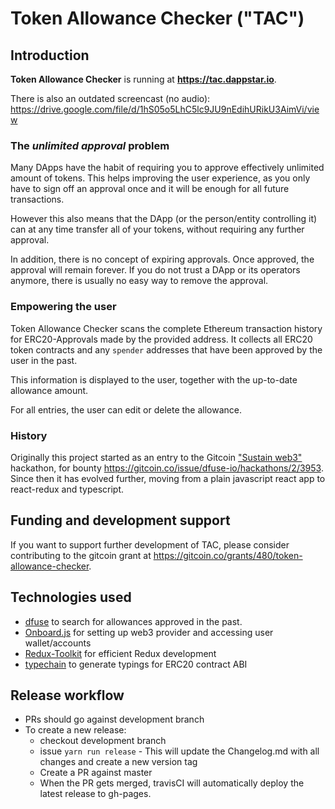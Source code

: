 # Token Allowance Checker ("TAC")

## Introduction

__Token Allowance Checker__ is running at __https://tac.dappstar.io__.

There is also an outdated screencast (no audio): https://drive.google.com/file/d/1hS05o5LhC5lc9JU9nEdihURikU3AimVi/view

### The _unlimited approval_ problem
Many DApps have the habit of requiring you to approve effectively unlimited amount of tokens. This helps
improving the user experience, as you only have to sign off an approval once and it will be enough for
all future transactions.

However this also means that the DApp (or the person/entity controlling it) can at any time transfer
all of your tokens, without requiring any further approval.

In addition, there is no concept of expiring approvals. Once approved, the approval will remain forever.
If you do not trust a DApp or its operators anymore, there is usually no easy way to remove the approval.

### Empowering the user
Token Allowance Checker scans the complete Ethereum transaction history for ERC20-Approvals made by the
provided address. It collects all ERC20 token contracts and any `spender` addresses that have been 
approved by the user in the past.

This information is displayed to the user, together with the up-to-date allowance amount.

For all entries, the user can edit or delete the allowance.

### History
Originally this project started as an entry to the Gitcoin ["Sustain web3"](https://gitcoin.co/hackathon/sustain-web3/)
hackathon, for bounty https://gitcoin.co/issue/dfuse-io/hackathons/2/3953. Since then it has evolved
further, moving from a plain javascript react app to react-redux and typescript. 

## Funding and development support
If you want to support further development of TAC, please consider contributing to the gitcoin grant at https://gitcoin.co/grants/480/token-allowance-checker.

## Technologies used
 - [dfuse](https://www.dfuse.io/) to search for allowances approved in the past.
 - [Onboard.js](https://www.blocknative.com/onboard) for setting up web3 provider and accessing user wallet/accounts
 - [Redux-Toolkit](https://redux-toolkit.js.org/) for efficient Redux development
 - [typechain](https://github.com/ethereum-ts/TypeChain) to generate typings for ERC20 contract ABI

## Release workflow
 - PRs should go against development branch
 - To create a new release:
   - checkout development branch
   - issue `yarn run release` - This will update the Changelog.md with all changes and create a new version tag
   - Create a PR against master
   - When the PR gets merged, travisCI will automatically deploy the latest release to gh-pages.
  

